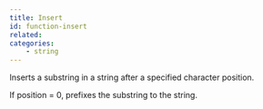 ```yaml
---
title: Insert
id: function-insert
related:
categories:
    - string
---
```


Inserts a substring in a string after a specified character position. 

If position = 0, prefixes the substring to the string.